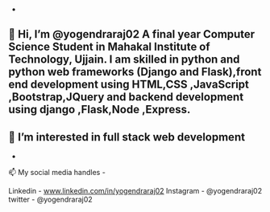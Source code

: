 - 
👋 Hi, I’m @yogendraraj02 A final year Computer Science Student in Mahakal Institute of Technology, Ujjain.
  I am skilled in python and python web frameworks (Django and Flask),front end development using HTML,CSS ,JavaScript ,Bootstrap,JQuery and backend development using django ,Flask,Node ,Express.
-
👀 I’m interested in full stack web development  
- 

- 
📫 My social media handles -

  Linkedin - www.linkedin.com/in/yogendraraj02
  Instagram - @yogendraraj02
  twitter - @yogendraraj02


<!---
yogendraraj02/yogendraraj02 is a ✨ special ✨ repository because its `README.md` (this file) appears on your GitHub profile.
You can click the Preview link to take a look at your changes.
--->

